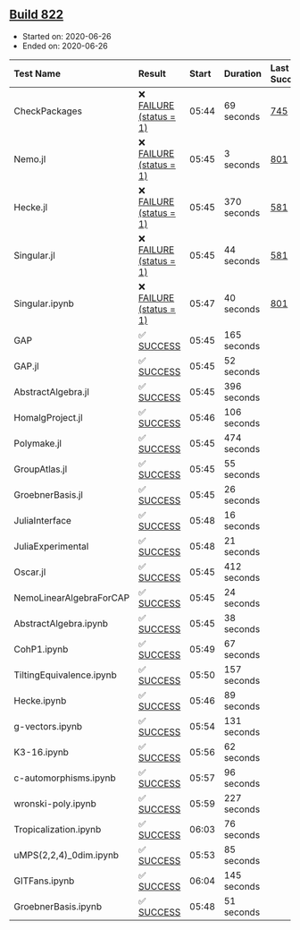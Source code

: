 ## [Build 822](https://oscarci.mathematik.uni-kl.de/job/oscar-julia-1.4/822/)

* Started on: 2020-06-26
* Ended on: 2020-06-26

| Test Name    | Result | Start | Duration | Last Success | First Failure |
|:-------------|:-------|:------|:---------|:-------------|:--------------|
| CheckPackages | ❌ [FAILURE (status = 1)](https://oscarci.mathematik.uni-kl.de/job/oscar-julia-1.4/822/artifact/logs/build-822/CheckPackages.log) | 05:44 | 69 seconds | [745](https://oscarci.mathematik.uni-kl.de/job/oscar-julia-1.4/745/) | [746](https://oscarci.mathematik.uni-kl.de/job/oscar-julia-1.4/746/) |
| Nemo.jl | ❌ [FAILURE (status = 1)](https://oscarci.mathematik.uni-kl.de/job/oscar-julia-1.4/822/artifact/logs/build-822/Nemo.jl.log) | 05:45 | 3 seconds | [801](https://oscarci.mathematik.uni-kl.de/job/oscar-julia-1.4/801/) | [802](https://oscarci.mathematik.uni-kl.de/job/oscar-julia-1.4/802/) |
| Hecke.jl | ❌ [FAILURE (status = 1)](https://oscarci.mathematik.uni-kl.de/job/oscar-julia-1.4/822/artifact/logs/build-822/Hecke.jl.log) | 05:45 | 370 seconds | [581](https://oscarci.mathematik.uni-kl.de/job/oscar-julia-1.4/581/) | [582](https://oscarci.mathematik.uni-kl.de/job/oscar-julia-1.4/582/) |
| Singular.jl | ❌ [FAILURE (status = 1)](https://oscarci.mathematik.uni-kl.de/job/oscar-julia-1.4/822/artifact/logs/build-822/Singular.jl.log) | 05:45 | 44 seconds | [581](https://oscarci.mathematik.uni-kl.de/job/oscar-julia-1.4/581/) | [582](https://oscarci.mathematik.uni-kl.de/job/oscar-julia-1.4/582/) |
| Singular.ipynb | ❌ [FAILURE (status = 1)](https://oscarci.mathematik.uni-kl.de/job/oscar-julia-1.4/822/artifact/logs/build-822/Singular.ipynb.log) | 05:47 | 40 seconds | [801](https://oscarci.mathematik.uni-kl.de/job/oscar-julia-1.4/801/) | [802](https://oscarci.mathematik.uni-kl.de/job/oscar-julia-1.4/802/) |
| GAP | ✅ [SUCCESS](https://oscarci.mathematik.uni-kl.de/job/oscar-julia-1.4/822/artifact/logs/build-822/GAP.log) | 05:45 | 165 seconds |  |  |
| GAP.jl | ✅ [SUCCESS](https://oscarci.mathematik.uni-kl.de/job/oscar-julia-1.4/822/artifact/logs/build-822/GAP.jl.log) | 05:45 | 52 seconds |  |  |
| AbstractAlgebra.jl | ✅ [SUCCESS](https://oscarci.mathematik.uni-kl.de/job/oscar-julia-1.4/822/artifact/logs/build-822/AbstractAlgebra.jl.log) | 05:45 | 396 seconds |  |  |
| HomalgProject.jl | ✅ [SUCCESS](https://oscarci.mathematik.uni-kl.de/job/oscar-julia-1.4/822/artifact/logs/build-822/HomalgProject.jl.log) | 05:46 | 106 seconds |  |  |
| Polymake.jl | ✅ [SUCCESS](https://oscarci.mathematik.uni-kl.de/job/oscar-julia-1.4/822/artifact/logs/build-822/Polymake.jl.log) | 05:45 | 474 seconds |  |  |
| GroupAtlas.jl | ✅ [SUCCESS](https://oscarci.mathematik.uni-kl.de/job/oscar-julia-1.4/822/artifact/logs/build-822/GroupAtlas.jl.log) | 05:45 | 55 seconds |  |  |
| GroebnerBasis.jl | ✅ [SUCCESS](https://oscarci.mathematik.uni-kl.de/job/oscar-julia-1.4/822/artifact/logs/build-822/GroebnerBasis.jl.log) | 05:45 | 26 seconds |  |  |
| JuliaInterface | ✅ [SUCCESS](https://oscarci.mathematik.uni-kl.de/job/oscar-julia-1.4/822/artifact/logs/build-822/JuliaInterface.log) | 05:48 | 16 seconds |  |  |
| JuliaExperimental | ✅ [SUCCESS](https://oscarci.mathematik.uni-kl.de/job/oscar-julia-1.4/822/artifact/logs/build-822/JuliaExperimental.log) | 05:48 | 21 seconds |  |  |
| Oscar.jl | ✅ [SUCCESS](https://oscarci.mathematik.uni-kl.de/job/oscar-julia-1.4/822/artifact/logs/build-822/Oscar.jl.log) | 05:45 | 412 seconds |  |  |
| NemoLinearAlgebraForCAP | ✅ [SUCCESS](https://oscarci.mathematik.uni-kl.de/job/oscar-julia-1.4/822/artifact/logs/build-822/NemoLinearAlgebraForCAP.log) | 05:45 | 24 seconds |  |  |
| AbstractAlgebra.ipynb | ✅ [SUCCESS](https://oscarci.mathematik.uni-kl.de/job/oscar-julia-1.4/822/artifact/logs/build-822/AbstractAlgebra.ipynb.log) | 05:45 | 38 seconds |  |  |
| CohP1.ipynb | ✅ [SUCCESS](https://oscarci.mathematik.uni-kl.de/job/oscar-julia-1.4/822/artifact/logs/build-822/CohP1.ipynb.log) | 05:49 | 67 seconds |  |  |
| TiltingEquivalence.ipynb | ✅ [SUCCESS](https://oscarci.mathematik.uni-kl.de/job/oscar-julia-1.4/822/artifact/logs/build-822/TiltingEquivalence.ipynb.log) | 05:50 | 157 seconds |  |  |
| Hecke.ipynb | ✅ [SUCCESS](https://oscarci.mathematik.uni-kl.de/job/oscar-julia-1.4/822/artifact/logs/build-822/Hecke.ipynb.log) | 05:46 | 89 seconds |  |  |
| g-vectors.ipynb | ✅ [SUCCESS](https://oscarci.mathematik.uni-kl.de/job/oscar-julia-1.4/822/artifact/logs/build-822/g-vectors.ipynb.log) | 05:54 | 131 seconds |  |  |
| K3-16.ipynb | ✅ [SUCCESS](https://oscarci.mathematik.uni-kl.de/job/oscar-julia-1.4/822/artifact/logs/build-822/K3-16.ipynb.log) | 05:56 | 62 seconds |  |  |
| c-automorphisms.ipynb | ✅ [SUCCESS](https://oscarci.mathematik.uni-kl.de/job/oscar-julia-1.4/822/artifact/logs/build-822/c-automorphisms.ipynb.log) | 05:57 | 96 seconds |  |  |
| wronski-poly.ipynb | ✅ [SUCCESS](https://oscarci.mathematik.uni-kl.de/job/oscar-julia-1.4/822/artifact/logs/build-822/wronski-poly.ipynb.log) | 05:59 | 227 seconds |  |  |
| Tropicalization.ipynb | ✅ [SUCCESS](https://oscarci.mathematik.uni-kl.de/job/oscar-julia-1.4/822/artifact/logs/build-822/Tropicalization.ipynb.log) | 06:03 | 76 seconds |  |  |
| uMPS(2,2,4)_0dim.ipynb | ✅ [SUCCESS](https://oscarci.mathematik.uni-kl.de/job/oscar-julia-1.4/822/artifact/logs/build-822/uMPS-2-2-4-_0dim.ipynb.log) | 05:53 | 85 seconds |  |  |
| GITFans.ipynb | ✅ [SUCCESS](https://oscarci.mathematik.uni-kl.de/job/oscar-julia-1.4/822/artifact/logs/build-822/GITFans.ipynb.log) | 06:04 | 145 seconds |  |  |
| GroebnerBasis.ipynb | ✅ [SUCCESS](https://oscarci.mathematik.uni-kl.de/job/oscar-julia-1.4/822/artifact/logs/build-822/GroebnerBasis.ipynb.log) | 05:48 | 51 seconds |  |  |
